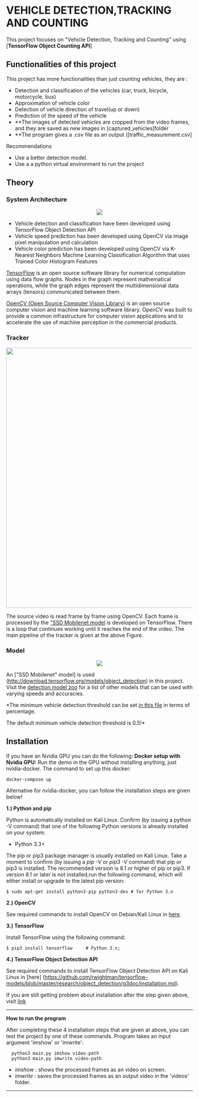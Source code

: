 # VEHICLE DETECTION,TRACKING AND COUNTING
This project focuses on "Vehicle Detection, Tracking and Counting" using [**TensorFlow Object Counting API**]

## Functionalities of this project

This project has more functionalities than just counting vehicles, they are : 

- Detection and classification of the vehicles (car, truck, bicycle, motorcycle, bus)
- Approximation of vehicle color
- Detection of vehicle direction of travel(up or down)
- Prediction of the speed of the vehicle
- **The images of detected vehicles are cropped from the video frames, and they are saved as new images in
 [captured_vehicles]folder 
- **The program gives a .csv file as an output ([traffic_measurement.csv]

 Recommendations
- Use a better detection model.
- Use a a python virtual environment to run the project 


## Theory

### System Architecture

<p align="center">
  <img src="https://user-images.githubusercontent.com/22610163/103478400-80414280-4dd7-11eb-9874-3735359e2c20.png">
</p>

- Vehicle detection and classification have been developed using TensorFlow Object Detection API
- Vehicle speed prediction has been developed using OpenCV via image pixel manipulation and calculation
- Vehicle color prediction has been developed using OpenCV via K-Nearest Neighbors Machine Learning Classification Algorithm that uses Trained Color Histogram Features

[TensorFlow](https://www.tensorflow.org/) is an open source software library for numerical computation using data flow graphs. Nodes in the graph represent mathematical operations, while the graph edges represent the multidimensional data arrays (tensors) communicated between them.

[OpenCV (Open Source Computer Vision Library)](https://opencv.org/about.html) is an open source computer vision and machine learning software library. OpenCV was built to provide a common infrastructure for computer vision applications and to accelerate the use of machine perception in the commercial products.

### Tracker

<p align="center">
  <img src="https://user-images.githubusercontent.com/22610163/41812993-a4b5a172-7735-11e8-89f6-083ec0625f21.png" | width=700>
</p>

The source video is read frame by frame using OpenCV. Each frame is processed by the ["SSD Mobilenet model](http://download.tensorflow.org/models/object_detection/) is developed on TensorFlow. There is a loop that continues working until it reaches the end of the video. The main pipeline of the tracker is given at the above Figure.

### Model

<p align="center">
  <img src="https://user-images.githubusercontent.com/22610163/48481757-b1d5a900-e81f-11e8-824b-4317115fe5b4.png">
</p>

An ["SSD Mobilenet" model] is used (http://download.tensorflow.org/models/object_detection) in this project. 
Visit the [detection model zoo](https://github.com/tensorflow/models/blob/master/research/object_detection/g3doc/detection_model_zoo.md) 
for a list of other models that can be used with varying speeds and accuracies.

*The minimum vehicle detection threshold can be set [in this file](utils/visualization_utils.py) in terms of percentage.

The default minimum vehicle detection threshold is 0.5!*

## Installation
If you have an Nvidia GPU you can do the following:
**Docker setup with Nvidia GPU:**
Run the demo in the GPU without installing anything, just nvidia-docker. The command to set up this docker:

    docker-compose up
    
Alternative for nvidia-docker, you can follow the installation steps are given below!

**1.) Python and pip**

Python is automatically installed on Kali Linux.
Confirm (by issuing a python -V command) that one of the following Python versions is already installed on your system:

- Python 3.3+

The pip or pip3 package manager is usually installed on Kali Linux. 
Take a moment to confirm (by issuing a *pip -V* or *pip3 -V* command) that pip or pip3 is installed. 
The recommended version is  8.1 or higher of pip or pip3.
If version 8.1 or later is not installed,run the following command, which will either install or upgrade to the latest pip version:

    $ sudo apt-get install python3-pip python3-dev # for Python 3.n
    
**2.) OpenCV**

See required commands to install OpenCV on Debian/Kali Linux in 
[here](https://www.geeksforgeeks.org/how-to-install-opencv-for-python-in-linux/).

**3.) TensorFlow**

Install TensorFlow using the following command:

    $ pip3 install tensorflow     # Python 3.n;
    

**4.) TensorFlow Object Detection API**

See required commands to install TensorFlow Object Detection API on Kali Linux in [here]
(https://github.com/rwightman/tensorflow-models/blob/master/research/object_detection/g3doc/installation.md).
  
If you are still getting problem about installation after the step given above, 
visit [link](https://tensorflow-object-detection-api-tutorial.readthedocs.io/en/latest/) 

---

**How to run the program**

After completing these 4 installation steps that are given at above, you can test the project by one of these commands.
Program takes an input argument 'imshow' or 'imwrite':

      python3 main.py imshow video-path
      python3 main.py imwrite video-path

- *imshow*  : shows the processed frames as an video on screen.
- *imwrite* : saves the processed frames as an output video in the 'videos' folder.

---
